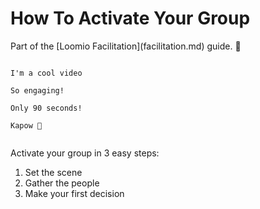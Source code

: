 # How To Activate Your Group

<div id="facilitation">Part of the [Loomio Facilitation](facilitation.md) guide. 🐝</div>


```

I'm a cool video

So engaging!

Only 90 seconds!

Kapow 🐝


```

Activate your group in 3 easy steps:

1. Set the scene
2. Gather the people
3. Make your first decision